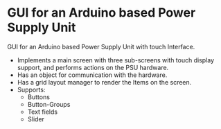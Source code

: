 # GUI for an Arduino based Power Supply Unit

GUI for an Arduino based Power Supply Unit with touch Interface.

* Implements a main screen with three sub-screens with touch display support, and performs actions on the PSU hardware.
* Has an object for communication with the hardware.
* Has a grid layout manager to render the Items on the screen.
* Supports:
    * Buttons
    * Button-Groups
    * Text fields
    * Slider
